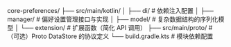 core-preferences/
├── src/main/kotlin/
│   ├── di/                # 依赖注入配置
│   ├── manager/           # 偏好设置管理接口与实现
│   ├── model/             # 复杂数据结构的序列化模型
│   └── extension/         # 扩展函数（简化 API 调用）
├── src/main/proto/        # （可选）Proto DataStore 的协议定义
└── build.gradle.kts       # 模块依赖配置